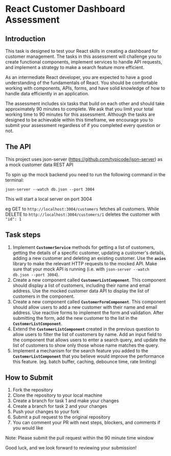 # React Customer Dashboard Assessment

## Introduction

This task is designed to test your React skills in creating a dashboard for customer management. The tasks in this assessment will challenge you to create functional components, implement services to handle API requests, and implement a strategy to make a search feature more efficient.

As an intermediate React developer, you are expected to have a good understanding of the fundamentals of React. You should be comfortable working with components, APIs, forms, and have solid knowledge of how to handle data efficiently in an application.

The assessment includes six tasks that build on each other and should take approximately 90 minutes to complete. We ask that you limit your total working time to 90 minutes for this assessment. Although the tasks are designed to be achievable within this timeframe, we encourage you to submit your assessment regardless of if you completed every question or not.

## The API

This project uses json-server (https://github.com/typicode/json-server) as a mock customer data REST API 

To spin up the mock backend you need to run the following command in the terminal:

`json-server --watch db.json --port 3004`

This will start a local server on port 3004

eg GET to `http://localhost:3004/customers` fetches all customers. While DELETE to `http://localhost:3004/customers/1` deletes the customer with `"id": 1`

## Task steps

1. Implement **`CustomerService`** methods for getting a list of customers, getting the details of a specific customer, updating a customer's details, adding a new customer and deleting an existing customer. Use the **`axios`** library to make the relevant HTTP requests to the mocked API. Make sure that your mock API is running (i.e. with `json-server --watch db.json --port 3004`).
2. Create a new component called **`CustomerListComponent`**. This component should display a list of customers, including their name and email address. Use the mocked customer data API to display the list of customers in the component.
3. Create a new component called **`CustomerFormComponent`**. This component should allow users to add a new customer with their name and email address. Use reactive forms to implement the form and validation. After submitting the form, add the new customer to the list in the **`CustomerListComponent`**.
4. Extend the **`CustomerListComponent`** created in the previous question to allow users to filter the list of customers by name. Add an input field to the component that allows users to enter a search query, and update the list of customers to show only those whose name matches the query.
5. Implement a mechanism for the search feature you added to the **`CustomerListComponent`** that you believe would improve the performance this feature. (eg. batch buffer, caching, debounce time, rate limiting)

## How to Submit

1. Fork the repository
2. Clone the repository to your local machine
3. Create a branch for task 1 and make your changes 
4. Create a branch for task 2 and your changes
4. Push your changes to your fork
5. Submit a pull request to the original repository
6. You can comment your PR with next steps, blockers, and comments if you would like

Note: Please submit the pull request within the 90 minute time window

Good luck, and we look forward to reviewing your submission!
